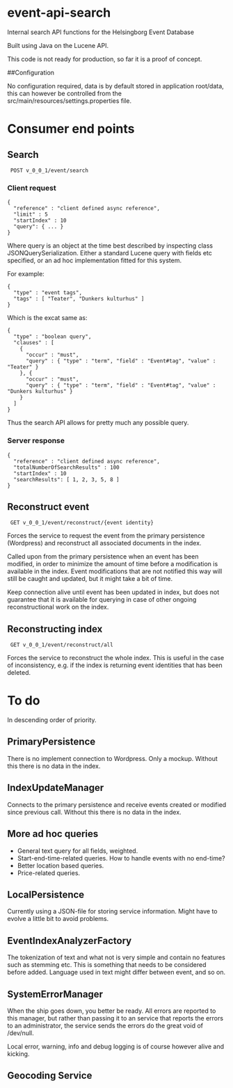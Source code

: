 # event-api-search
Internal search API functions for the Helsingborg Event Database

Built using Java on the Lucene API.

This code is not ready for production, so far it is a proof of concept.

##Configuration

No configuration required, data is by default stored in application root/data, this can however be controlled from the
src/main/resources/settings.properties file.


# Consumer end points


## Search

     POST v_0_0_1/event/search

### Client request

    {
      "reference" : "client defined async reference",
      "limit" : 5
      "startIndex" : 10
      "query": { ... }
    }

Where query is an object at the time best described by inspecting class JSONQuerySerialization. Either a standard Lucene
query with fields etc specified, or an ad hoc implementation fitted for this system. 

For example:

    {
      "type" : "event tags",
      "tags" : [ "Teater", "Dunkers kulturhus" ]
    }

Which is the excat same as:

    {
      "type" : "boolean query",
      "clauses" : [
        {
          "occur" : "must",
          "query" : { "type" : "term", "field" : "Event#tag", "value" : "Teater" }
        }, {
          "occur" : "must",
          "query" : { "type" : "term", "field" : "Event#tag", "value" : "Dunkers kulturhus" }
        }
      ]
    }

Thus the search API allows for pretty much any possible query.


### Server response

    {
      "reference" : "client defined async reference",
      "totalNumberOfSearchResults" : 100
      "startIndex" : 10
      "searchResults": [ 1, 2, 3, 5, 8 ]
    }

## Reconstruct event

     GET v_0_0_1/event/reconstruct/{event identity}

Forces the service to request the event from the primary persistence (Wordpress) and reconstruct all associated
documents in the index.

Called upon from the primary persistence when an event has been modified, in order to minimize the amount of time
before a modification is available in the index. Event modifications that are not notified this way will still be
caught and updated, but it might take a bit of time.

Keep connection alive until event has been updated in index, but does not guarantee that it is available for querying
in case of other ongoing reconstructional work on the index.

## Reconstructing index

     GET v_0_0_1/event/reconstruct/all

Forces the service to reconstruct the whole index. This is useful in the case of inconsistency, e.g. if the index
is returning event identities that has been deleted.





# To do

In descending order of priority.

## PrimaryPersistence

There is no implement connection to Wordpress. Only a mockup.
Without this there is no data in the index.

## IndexUpdateManager

Connects to the primary persistence and receive events created or modified since previous call.
Without this there is no data in the index.

## More ad hoc queries

* General text query for all fields, weighted.
* Start-end-time-related queries. How to handle events with no end-time?
* Better location based queries.
* Price-related queries.

## LocalPersistence

Currently using a JSON-file for storing service information. Might have to evolve a little bit to avoid problems.

## EventIndexAnalyzerFactory

The tokenization of text and what not is very simple and contain no features such as stemming etc. This is something
that needs to be considered before added. Language used in text might differ between event, and so on.

## SystemErrorManager

When the ship goes down, you better be ready. All errors are reported to this manager, but rather than passing it to
an service that reports the errors to an administrator, the service sends the errors do the great void of /dev/null.

Local error, warning, info and debug logging is of course however alive and kicking.

## Geocoding Service